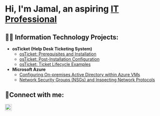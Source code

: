 <h1>Hi, I'm Jamal, an aspiring <a href="https://www.linkedin.com/in/jamalcopeland/">IT Professional</a></h1>

<h2>👨‍💻 Information Technology Projects:</h2>

- <b>osTicket (Help Desk Ticketing System)</b>
  - [osTicket: Prerequisites and Installation](https://github.com/jamalcopeland/osticket-prereqs)
  - [osTicket: Post-Installation Configuration](https://github.com/jamalcopeland/post-install-config)
  - [osTicket: Ticket Lifecycle Examples](https://github.com/jamalcopeland/ticket-lifecycle)
- <b>Microsoft Azure</b>
  - [Configuring On-premises Active Directory within Azure VMs](https://github.com/jamalcopeland/configure-ad)
  - [Network Security Groups (NSGs) and Inspecting Network Protocols](https://github.com/jamalcopeland/network-security-groups)

<h2>🤳Connect with me:</h2>

[<img align="left" alt="Josh | LinkedIn" width="22px" src="https://cdn.jsdelivr.net/npm/simple-icons@v3/icons/linkedin.svg" />][linkedin]

[linkedin]: https://linkedin.com/in/jamalcopeland
